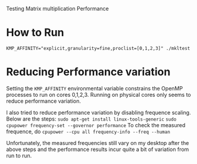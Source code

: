 Testing Matrix multiplication Performance

# How to Run
`KMP_AFFINITY="explicit,granularity=fine,proclist=[0,1,2,3]" ./mkltest`

# Reducing Performance variation

Setting the `KMP_AFFINITY` environmental variable constrains the OpenMP processes to run on cores 0,1,2,3. Running on physical cores only 
seems to reduce performance variation.

I also tried to reduce performance variation by disabling frequence scaling. Below are the steps:
`sudo apt-get install linux-tools-generic`
`sudo cpupower frequency-set --governor performance` 
To check the measured frequence, do 
`cpupower --cpu all frequency-info --freq --human`

Unfortunately, the measured frequencies still vary on my desktop after the above steps and the performance results incur quite a bit of variation from 
run to run.





